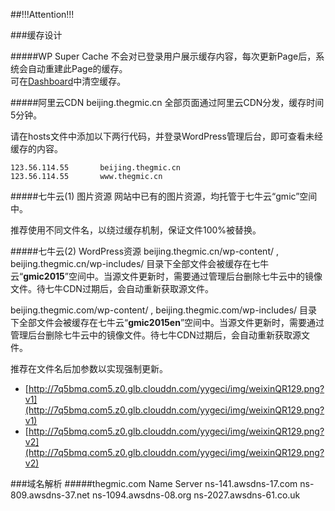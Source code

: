 ##!!!Attention!!!

###缓存设计

#####WP Super Cache
不会对已登录用户展示缓存内容，每次更新Page后，系统会自动重建此Page的缓存。  
可在[Dashboard](http://beijing.thegmic.cn/wp-admin/options-general.php?page=wpsupercache&tab=contents)中清空缓存。

#####阿里云CDN
beijing.thegmic.cn 全部页面通过阿里云CDN分发，缓存时间5分钟。

请在hosts文件中添加以下两行代码，并登录WordPress管理后台，即可查看未经缓存的内容。

	123.56.114.55		beijing.thegmic.cn
	123.56.114.55		www.thegmic.cn

#####七牛云(1) 图片资源
网站中已有的图片资源，均托管于七牛云“gmic”空间中。

推荐使用不同文件名，以绕过缓存机制，保证文件100%被替换。

#####七牛云(2) WordPress资源
beijing.thegmic.cn/wp-content/ , beijing.thegmic.cn/wp-includes/ 目录下全部文件会被缓存在七牛云“**gmic2015**”空间中。当源文件更新时，需要通过管理后台删除七牛云中的镜像文件。待七牛CDN过期后，会自动重新获取源文件。

beijing.thegmic.com/wp-content/ , beijing.thegmic.com/wp-includes/ 目录下全部文件会被缓存在七牛云“**gmic2015en**”空间中。当源文件更新时，需要通过管理后台删除七牛云中的镜像文件。待七牛CDN过期后，会自动重新获取源文件。

推荐在文件名后加参数以实现强制更新。

+ [http://7q5bmq.com5.z0.glb.clouddn.com/yygeci/img/weixinQR129.png?v1](http://7q5bmq.com5.z0.glb.clouddn.com/yygeci/img/weixinQR129.png?v1)
+ [http://7q5bmq.com5.z0.glb.clouddn.com/yygeci/img/weixinQR129.png?v2](http://7q5bmq.com5.z0.glb.clouddn.com/yygeci/img/weixinQR129.png?v2)

###域名解析
#####thegmic.com Name Server
ns-141.awsdns-17.com
ns-809.awsdns-37.net
ns-1094.awsdns-08.org
ns-2027.awsdns-61.co.uk
